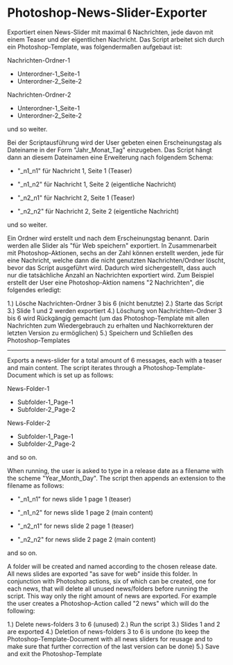 # Photoshop-News-Slider-Exporter

Exportiert einen News-Slider mit maximal 6 Nachrichten, jede davon mit einem Teaser und der eigentlichen Nachricht.
Das Script arbeitet sich durch ein Photoshop-Template, was folgendermaßen aufgebaut ist:

Nachrichten-Ordner-1  
* Unterordner-1_Seite-1 
* Unterordner-2_Seite-2


Nachrichten-Ordner-2 
* Unterordner-1_Seite-1 
* Unterordner-2_Seite-2

und so weiter.

Bei der Scriptausführung wird der User gebeten einen Erscheinungstag als Dateiname in der Form "Jahr_Monat_Tag" einzugeben.
Das Script hängt dann an diesem Dateinamen eine Erweiterung nach folgendem Schema:

* "_n1_n1" für Nachricht 1, Seite 1 (Teaser)
* "_n1_n2" für Nachricht 1, Seite 2 (eigentliche Nachricht)

* "_n2_n1" für Nachricht 2, Seite 1 (Teaser)
* "_n2_n2" für Nachricht 2, Seite 2 (eigentliche Nachricht)

und so weiter.

Ein Ordner wird erstellt und nach dem Erscheinungstag benannt. Darin werden alle Slider als "für Web speichern" exportiert. In Zusammenarbeit mit Photoshop-Aktionen, sechs an der Zahl können erstellt werden,
jede für eine Nachricht, welche dann die nicht genutzten Nachrichten/Ordner löscht, bevor das Script ausgeführt wird. Dadurch wird sichergestellt, dass auch nur die tatsächliche Anzahl an Nachrichten exportiert wird. Zum Beispiel erstellt der User eine Photoshop-Aktion namens "2 Nachrichten", die folgendes erledigt:

1.) Lösche Nachrichten-Ordner 3 bis 6 (nicht benutzte)
2.) Starte das Script
3.) Slide 1 und 2 werden exportiert
4.) Löschung von Nachrichten-Ordner 3 bis 6 wird Rückgängig gemacht (um das Photoshop-Template mit allen Nachrichten zum Wiedergebrauch zu erhalten und Nachkorrekturen der letzten Version zu ermöglichen)
5.) Speichern und Schließen des Photoshop-Templates

--------------------------------------------------------------------------------------------------------------------------------

Exports a news-slider for a total amount of 6 messages, each with a teaser and main content.
The script iterates through a Photoshop-Template-Document which is set up as follows:

News-Folder-1
* Subfolder-1_Page-1
* Subfolder-2_Page-2


News-Folder-2
* Subfolder-1_Page-1
* Subfolder-2_Page-2

and so on.

When running, the user is asked to type in a release date as a filename with the scheme "Year_Month_Day".
The script then appends an extension to the filename as follows:

* "_n1_n1" for news slide 1 page 1 (teaser)
* "_n1_n2" for news slide 1 page 2 (main content)

* "_n2_n1" for news slide 2 page 1 (teaser)
* "_n2_n2" for news slide 2 page 2 (main content)

and so on.

A folder will be created and named according to the chosen release date. All news slides are exported "as save for web" inside this folder. In conjunction with Photoshop actions, six of which can be created, one for each news, that will delete all unused news/folders before running the script. This way only the right amount of news are exported. For example the user creates a Photoshop-Action called "2 news" which will do the following:

1.) Delete news-folders 3 to 6 (unused)
2.) Run the script
3.) Slides 1 and 2 are exported
4.) Deletion of news-folders 3 to 6 is undone (to keep the Photoshop-Template-Document with all news sliders for reusage and to make sure that further correction of the last version can be done)
5.) Save and exit the Photoshop-Template



